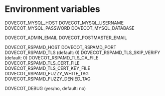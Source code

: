 # Environment variables

DOVECOT_MYSQL_HOST
DOVECOT_MYSQL_USERNAME
DOVECOT_MYSQL_PASSWORD
DOVECOT_MYSQL_DATABASE

DOVECOT_ADMIN_EMAIL
DOVECOT_POSTMASTER_EMAIL

DOVECOT_RSPAMD_HOST
DOVECOT_RSPAMD_PORT
DOVECOT_RSPAMD_TLS (default: 0)
DOVECOT_RSPAMD_TLS_SKIP_VERIFY (default: 0)
DOVECOT_RSPAMD_TLS_CA_FILE
DOVECOT_RSPAMD_TLS_CERT_FILE
DOVECOT_RSPAMD_TLS_CERT_KEY_FILE
DOVECOT_RSPAMD_FUZZY_WHITE_TAG
DOVECOT_RSPAMD_FUZZY_DENIED_TAG

DOVECOT_DEBUG (yes/no, default: no)
